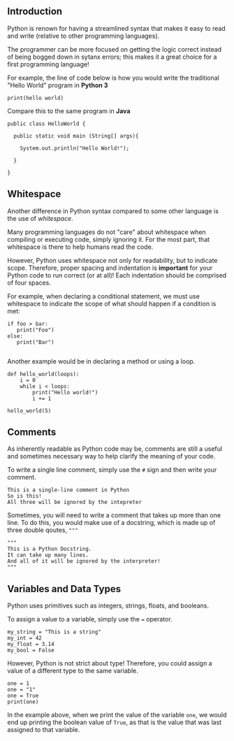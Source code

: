 ## Introduction

Python is renown for having a streamlined syntax that makes it easy to read and write (relative to other programming languages). 

The programmer can be more focused on getting the logic correct instead of being bogged down in sytanx errors; this makes it a great choice for a first programming language!

For example, the line of code below is how you would write the traditional "Hello World" program in **Python 3**

`print(hello world)`

Compare this to the same program in **Java**

```
public class HelloWorld {

  public static void main (String[] args){

    System.out.println("Hello World!");

  }

}
```

## Whitespace

Another difference in Python syntax compared to some other language is the use of *whitespace*. 

Many programming languages do not "care" about whitespace when compiling or executing code, simply ignoring it. For the most part, that whitespace is there to help humans read the code.

However, Python uses whitespace not only for readability, but to indicate scope. Therefore, proper spacing and indentation is **important** for your Python code to run correct (or at all)! Each indentation should be comprised of four spaces.

For example, when declaring a conditional statement, we must use whitespace to indicate the scope of what should happen if a condition is met:

```
if foo > bar:
   print("Foo")
else:
   print("Bar")
   
```

Another example would be in declaring a method or using a loop.

``` 
def hello_world(loops):
    i = 0
    while i < loops:
        print("Hello world!")
        i += 1

hello_world(5)
```


## Comments

As inherently readable as Python code may be, comments are still a useful and sometimes necessary way to help clarify the meaning of your code. 

To write a single line comment, simply use the `#` sign and then write your comment.

```
This is a single-line comment in Python
So is this!
All three will be ignored by the intepreter
```

Sometimes, you will need to write a comment that takes up more than one line. To do this, you would make use of a docstring, which is made up of three double qoutes, `"""`

```
"""
This is a Python Docstring.
It can take up many lines.
And all of it will be ignored by the interpreter!
"""
```

## Variables and Data Types

Python uses primitives such as integers, strings, floats, and booleans. 

To assign a value to a variable, simply use the `=` operator.

```
my_string = "This is a string"
my_int = 42
my_float = 3.14
my_bool = False
```

However, Python is not strict about type! Therefore, you could assign a value of a different type to the same variable.

```
one = 1
one = "1"
one = True
print(one)
```
In the example above, when we print the value of the variable `one`, we would end up printing the boolean value of `True`, as that is the value that was last assigned to that variable.
